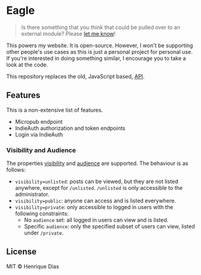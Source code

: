 # Eagle

> Is there something that you think that could be pulled over to an external module?
> Please [let me know](https://github.com/hacdias/eagle/issues/new)!

This powers my website. It is open-source. However, I won't be supporting other people's use
cases as this is just a personal project for personal use. If you're interested in doing
something similar, I encourage you to take a look at the code.

This repository replaces the old, JavaScript based, [API](https://github.com/hacdias/eagle-js).

## Features

This is a non-extensive list of features.

- Micropub endpoint
- IndieAuth authorization and token endpoints
- Login via IndieAuth

### Visibility and Audience

The properties [visibility](https://indieweb.org/Micropub-extensions#Visibility) and [audience](https://indieweb.org/Micropub-extensions#Audience) are supported. The behaviour is as follows:

- `visibility=unlisted`: posts can be viewed, but they are not listed anywhere, except for `/unlisted`. `/unlisted` is only accessible to the administrator.
- `visibility=public`: anyone can access and is listed everywhere.
- `visibility=private`: only accessible to logged in users with the following constraints:
  - No `audience` set: all logged in users can view and is listed.
  - Specific `audience`: only the specified subset of users can view, listed under `/private`.

## License

MIT © Henrique Dias
